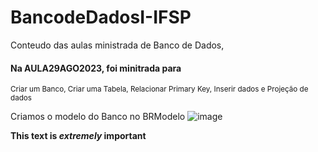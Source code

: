 # BancodeDadosI-IFSP
Conteudo das aulas ministrada de Banco de Dados, 



#### Na AULA29AGO2023, foi minitrada para
<sub>  Criar um Banco, 
Criar uma Tabela, 
Relacionar Primary Key, 
Inserir dados e Projeção de dados 
</sub> 

Criamos o modelo do Banco no BRModelo
![image](https://github.com/GabrielAlvesGit/BancodeDadosI-IFSP/assets/102634725/d3ab198a-bfc3-4d1f-a52f-218289b12716)


**This text is _extremely_ important**
